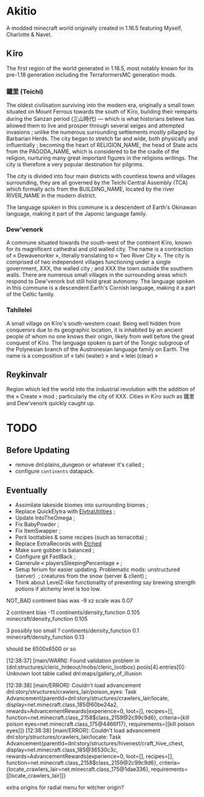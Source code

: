 # Akitio
A modded minecraft world originally created in 1.16.5 featuring Myself, Charlotte & Navet. 

## Kīro
The first region of the world generated in 1.16.5, most notably known for its pre-1.18 generation including the TerraformersMC generation mods.

### 鐵里 (Teichi)
The oldest civilisation surviving into the modern era, originally a small town situated on Mount Ferrous towards the south of Kīro, building their remparts during the Sanzan period (三山時代) — which is what historians believe has allowed them to live and prosper through several seiges and attempted invasions ; unlike the numerous surrounding settlements mostly pillaged by Barbarian Herds. The city began to stretch far and wide, both physically and influentially ; becoming the heart of RELIGION_NAME, the head of State acts from the PAGODA_NAME, which is considered to be the cradle of the religion, nurturing many great important figures in the religions writings. The city is therefore a very popular destination for pilgrims. 

The city is divided into four main districts with countless towns and villages surrounding, they are all governed by the Teichi Central Assembly (TCA) which formally acts from the BUILDING_NAME, located by the river RIVER_NAME in the modern district. 

The language spoken in this commune is a descendent of Earth's Okinawan language, making it part of the Japonic language family.

### Dew'venork
A commune situated towards the south-west of the continent Kīro, known for its magnificent cathedral and old walled city. The name is a contraction of « Dewavenorker », literally translating to « Two River City ». The city is comprised of two independent villages functioning under a single government, XXX, the walled city ; and XXX the town outside the southern walls. There are numerous small villages in the surrounding areas which respond to Dew'venork but still hold great autonomy. The language spoken in this commune is a descendent Earth's Cornish language, making it a part of the Celtic family.

### Tahilelei 
A small village on Kīro's south-western coast. Being well hidden from conquerors due to its geographic location, it is inhabited by an ancient people of whom no one knows their origin, likely from well before the great conquest of Kīro. The language spoken is part of the Tongic subgroup of the Polynesian branch of the Austronesian language family on Earth. The name is a composition of « tahi (water) » and « lelei (clear) »

## Reykinvalr
Region which led the world into the industrial revolution with the addition of the « Create » mod ; particularly the city of XXX. Cities in Kīro such as 鐵里 and Dew'venork quickly caught up.

# TODO

## Before Updating

* remove dnl:plains_dungeon or whatever it's called ;
* configure `continents` datapack.

## Eventually

* Assimilate lakeside biomes into surrounding biomes ;
* Replace QuickElytra with [ElytraUtilities](https://www.curseforge.com/minecraft/mc-mods/elytra-utilities-fabric) ;
* Update IntoTheOmega ;
* Fix BabyPowder ;
* Fix ItemSwapper ;
* Perit loottables & some recipes (such as terracotta) ;
* Replace ExtraRecords with [Etched](https://github.com/MoonflowerTeam/etched)
* Make sure gobber is balanced ;
* Configure git FastBack ;
* Gamerule « playersSleepingPercentage » ;
* Setup ferium for easier updating. Problematic mods: unstructured (server)  ; creatures from the snow (server & client) ;
* Think about LevelZ-like functionality of preventing say brewing strength potions if alchemy level is too low.


NOT_BAD
continent bias was -9
xz scale was 0.07

2
continent bias -11
continents/density_function 0.105
minecraft/density_function 0.105


3 possibly too small ?
continents/density_function 0.1
minecraft/density_function 0.13


should be 6500x6500 or so


[12:38:37] [main/WARN]: Found validation problem in {dnl:structures/cleric_hideout/mobs/cleric_lootbox}.pools[4].entries[0]: Unknown loot table called dnl:maps/gallery_of_illusion

[12:38:38] [main/ERROR]: Couldn't load advancement dnl:story/structures/crawlers_lair/poison_eyes: Task Advancement{parentId=dnl:story/structures/crawlers_lair/locate, display=net.minecraft.class_185@60be24a2, rewards=AdvancementRewards{experience=0, loot=[], recipes=[], function=net.minecraft.class_2158$class_2159@2c99c9d6}, criteria={kill poison eyes=net.minecraft.class_175@4466f17}, requirements=[[kill poison eyes]]}
[12:38:38] [main/ERROR]: Couldn't load advancement dnl:story/structures/crawlers_lair/locate: Task Advancement{parentId=dnl:story/structures/hivenest/craft_hive_chest, display=net.minecraft.class_185@36530c3c, rewards=AdvancementRewards{experience=0, loot=[], recipes=[], function=net.minecraft.class_2158$class_2159@2c99c9d6}, criteria={locate_crawlers_lair=net.minecraft.class_175@1dae336}, requirements=[[locate_crawlers_lair]]}


extra origins for radial menu for witcher origin?